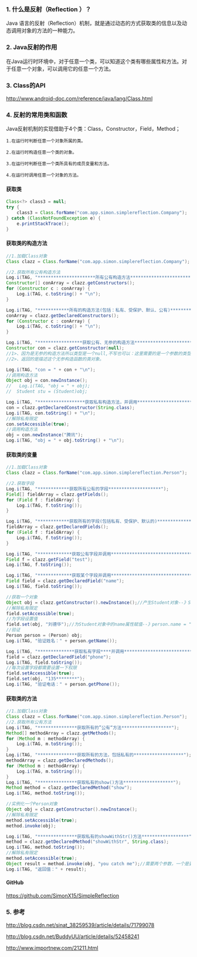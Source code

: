 
### 1. 什么是反射（Reflection ）？

Java 语言的反射（Reflection）机制，就是通过动态的方式获取类的信息以及动态调用对象的方法的一种能力。


### 2. Java反射的作用
在Java运行时环境中，对于任意一个类，可以知道这个类有哪些属性和方法。对于任意一个对象，可以调用它的任意一个方法。



### 3. Class的API

http://www.android-doc.com/reference/java/lang/Class.html 


### 4. 反射的常用类和函数

Java反射机制的实现借助于4个类：Class，Constructor，Field，Method；

    1.在运行时判断任意一个对象所属的类。

    2.在运行时构造任意一个类的对象。

    3.在运行时判断任意一个类所具有的成员变量和方法。

    4.在运行时调用任意一个对象的方法。 


#### 获取类
```java
Class<?> class3 = null;
try {
    class3 = Class.forName("com.app.simon.simplereflection.Company");
} catch (ClassNotFoundException e) {
    e.printStackTrace();
}
``` 
#### 获取类的构造方法
```java
//1.加载Class对象
Class clazz = Class.forName("com.app.simon.simplereflection.Company");

//2.获取所有公有构造方法
Log.i(TAG, "**********************所有公有构造方法*********************************");
Constructor[] conArray = clazz.getConstructors();
for (Constructor c : conArray) {
    Log.i(TAG, c.toString() + "\n");
}

Log.i(TAG, "************所有的构造方法(包括：私有、受保护、默认、公有)***************");
conArray = clazz.getDeclaredConstructors();
for (Constructor c : conArray) {
    Log.i(TAG, c.toString() + "\n");
}

Log.i(TAG, "*****************获取公有、无参的构造方法*******************************");
Constructor con = clazz.getConstructor(null);
//1>、因为是无参的构造方法所以类型是一个null,不写也可以：这里需要的是一个参数的类型，切记是类型
//2>、返回的是描述这个无参构造函数的类对象。

Log.i(TAG, "con = " + con + "\n");
//调用构造方法
Object obj = con.newInstance();
//   Log.i(TAG, "obj = " + obj);
//  Student stu = (Student)obj;

Log.i(TAG, "******************获取私有构造方法，并调用*******************************");
con = clazz.getDeclaredConstructor(String.class);
Log.i(TAG, con.toString() + "\n");
//解除私有限定
con.setAccessible(true);
//调用构造方法
obj = con.newInstance("腾讯");
Log.i(TAG, "obj = " + obj.toString() + "\n");
``` 
#### 获取类的变量
```java
//1.加载Class对象
Class clazz = Class.forName("com.app.simon.simplereflection.Person");

//2.获取字段  
Log.i(TAG, "************获取所有公有的字段********************");
Field[] fieldArray = clazz.getFields();
for (Field f : fieldArray) {
    Log.i(TAG, f.toString());
}

Log.i(TAG, "************获取所有的字段(包括私有、受保护、默认的)********************");
fieldArray = clazz.getDeclaredFields();
for (Field f : fieldArray) {
    Log.i(TAG, f.toString());
}

Log.i(TAG, "*************获取公有字段并调用***********************************");
Field f = clazz.getField("test");
Log.i(TAG, f.toString());

Log.i(TAG, "*************获取某个字段并调用***********************************");
Field field = clazz.getDeclaredField("name");
Log.i(TAG, field.toString());

//获取一个对象  
Object obj = clazz.getConstructor().newInstance();//产生Student对象--》Student person = new Student();
//解除私有限定
field.setAccessible(true);
//为字段设置值  
field.set(obj, "刘德华");//为Student对象中的name属性赋值--》person.name = "刘德华"
//验证  
Person person = (Person) obj;
Log.i(TAG, "验证姓名：" + person.getName());

Log.i(TAG, "**************获取私有字段****并调用********************************");
field = clazz.getDeclaredField("phone");
Log.i(TAG, field.toString());
//每次设置字段都需要设置一下权限
field.setAccessible(true);
field.set(obj, "135********");
Log.i(TAG, "验证电话：" + person.getPhone());
``` 
#### 获取类的方法
```java
//1.加载Class对象
Class clazz = Class.forName("com.app.simon.simplereflection.Person");
//2.获取所有公有方法  
Log.i(TAG, "***************获取所有的”公有“方法*******************");
Method[] methodArray = clazz.getMethods();
for (Method m : methodArray) {
    Log.i(TAG, m.toString());
}
Log.i(TAG, "***************获取所有的方法，包括私有的*******************");
methodArray = clazz.getDeclaredMethods();
for (Method m : methodArray) {
    Log.i(TAG, m.toString());
}
Log.i(TAG, "***************获取私有的show()方法*******************");
Method method = clazz.getDeclaredMethod("show");
Log.i(TAG, method.toString());

//实例化一个Person对象
Object obj = clazz.getConstructor().newInstance();
//解除私有限定
method.setAccessible(true);
method.invoke(obj);

Log.i(TAG, "***************获取私有的showWithStr()方法******************");
method = clazz.getDeclaredMethod("showWithStr", String.class);
Log.i(TAG, method.toString());
//解除私有限定
method.setAccessible(true);
Object result = method.invoke(obj, "you catch me");//需要两个参数，一个是要调用的对象（获取有反射），一个是实参
Log.i(TAG, "返回值：" + result);
``` 
#### GitHub
https://github.com/SimonX15/SimpleReflection

### 5. 参考

http://blog.csdn.net/sinat_38259539/article/details/71799078

http://blog.csdn.net/BuddyUU/article/details/52458241

http://www.importnew.com/21211.html

